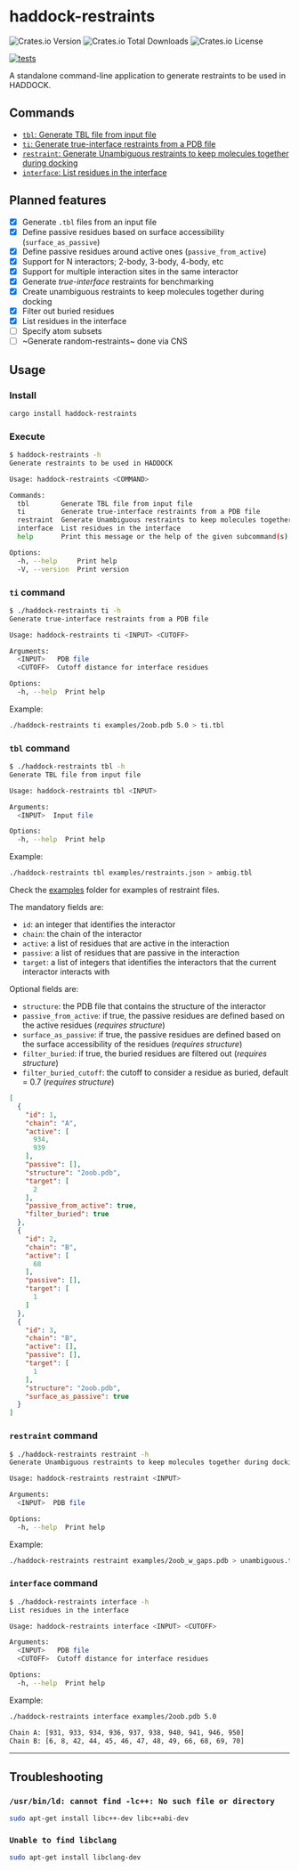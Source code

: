 # haddock-restraints

![Crates.io Version](https://img.shields.io/crates/v/haddock-restraints)
![Crates.io Total Downloads](https://img.shields.io/crates/d/haddock-restraints)
![Crates.io License](https://img.shields.io/crates/l/haddock-restraints)

[![tests](https://github.com/haddocking/haddock-restraints/actions/workflows/test.yml/badge.svg)](https://github.com/haddocking/haddock-restraints/actions/workflows/test.yml)

A standalone command-line application to generate restraints to be used in HADDOCK.

## Commands

- [`tbl`: Generate TBL file from input file](#tbl-command)
- [`ti`: Generate true-interface restraints from a PDB file](#ti-command)
- [`restraint`: Generate Unambiguous restraints to keep molecules together during docking](#restraint-command)
- [`interface`: List residues in the interface](#interface-command)

## Planned features

- [x] Generate `.tbl` files from an input file
- [x] Define passive residues based on surface accessibility (`surface_as_passive`)
- [x] Define passive residues around active ones (`passive_from_active`)
- [x] Support for N interactors; 2-body, 3-body, 4-body, etc
- [x] Support for multiple interaction sites in the same interactor
- [x] Generate _true-interface_ restraints for benchmarking
- [x] Create unambiguous restraints to keep molecules together during docking
- [x] Filter out buried residues
- [x] List residues in the interface
- [ ] Specify atom subsets
- [ ] ~Generate random-restraints~ done via CNS

## Usage

### Install

```bash
cargo install haddock-restraints
```

### Execute

```bash
$ haddock-restraints -h
Generate restraints to be used in HADDOCK

Usage: haddock-restraints <COMMAND>

Commands:
  tbl        Generate TBL file from input file
  ti         Generate true-interface restraints from a PDB file
  restraint  Generate Unambiguous restraints to keep molecules together during docking
  interface  List residues in the interface
  help       Print this message or the help of the given subcommand(s)

Options:
  -h, --help     Print help
  -V, --version  Print version
```

### `ti` command

```bash
$ ./haddock-restraints ti -h
Generate true-interface restraints from a PDB file

Usage: haddock-restraints ti <INPUT> <CUTOFF>

Arguments:
  <INPUT>   PDB file
  <CUTOFF>  Cutoff distance for interface residues

Options:
  -h, --help  Print help
```

Example:

```bash
./haddock-restraints ti examples/2oob.pdb 5.0 > ti.tbl
```

### `tbl` command

```bash
$ ./haddock-restraints tbl -h
Generate TBL file from input file

Usage: haddock-restraints tbl <INPUT>

Arguments:
  <INPUT>  Input file

Options:
  -h, --help  Print help
```

Example:

```bash
./haddock-restraints tbl examples/restraints.json > ambig.tbl
```

Check the [examples](https://github.com/rvhonorato/haddock-restraints/tree/main/examples) folder for examples of restraint files.

The mandatory fields are:

- `id`: an integer that identifies the interactor
- `chain`: the chain of the interactor
- `active`: a list of residues that are active in the interaction
- `passive`: a list of residues that are passive in the interaction
- `target`: a list of integers that identifies the interactors that the current interactor interacts with

Optional fields are:

- `structure`: the PDB file that contains the structure of the interactor
- `passive_from_active`: if true, the passive residues are defined based on the active residues (_requires structure_)
- `surface_as_passive`: if true, the passive residues are defined based on the surface accessibility of the residues (_requires structure_)
- `filter_buried`: if true, the buried residues are filtered out (_requires structure_)
- `filter_buried_cutoff`: the cutoff to consider a residue as buried, default = 0.7 (_requires structure_)

```json
[
  {
    "id": 1,
    "chain": "A",
    "active": [
      934,
      939
    ],
    "passive": [],
    "structure": "2oob.pdb",
    "target": [
      2
    ],
    "passive_from_active": true,
    "filter_buried": true
  },
  {
    "id": 2,
    "chain": "B",
    "active": [
      68
    ],
    "passive": [],
    "target": [
      1
    ]
  },
  {
    "id": 3,
    "chain": "B",
    "active": [],
    "passive": [],
    "target": [
      1
    ],
    "structure": "2oob.pdb",
    "surface_as_passive": true
  }
]
```

### `restraint` command

```bash
$ ./haddock-restraints restraint -h
Generate Unambiguous restraints to keep molecules together during docking

Usage: haddock-restraints restraint <INPUT>

Arguments:
  <INPUT>  PDB file

Options:
  -h, --help  Print help
```

Example:

```bash
./haddock-restraints restraint examples/2oob_w_gaps.pdb > unambiguous.tbl
```

### `interface` command

```bash
$ ./haddock-restraints interface -h
List residues in the interface

Usage: haddock-restraints interface <INPUT> <CUTOFF>

Arguments:
  <INPUT>   PDB file
  <CUTOFF>  Cutoff distance for interface residues

Options:
  -h, --help  Print help
```

Example:

```bash
./haddock-restraints interface examples/2oob.pdb 5.0

Chain A: [931, 933, 934, 936, 937, 938, 940, 941, 946, 950]
Chain B: [6, 8, 42, 44, 45, 46, 47, 48, 49, 66, 68, 69, 70]
```

***

## Troubleshooting

### `/usr/bin/ld: cannot find -lc++: No such file or directory`

```bash
sudo apt-get install libc++-dev libc++abi-dev
```

### `Unable to find libclang`

```bash
sudo apt-get install libclang-dev
```
